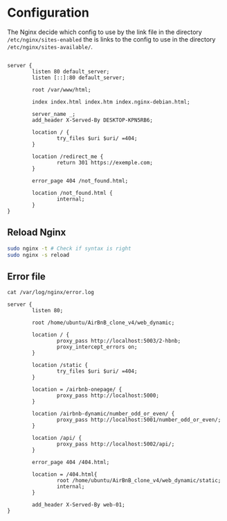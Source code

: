 # Configuration

The Nginx decide which config to use by the link file in the directory `/etc/nginx/sites-enabled`
the is links to the config to use in the directory `/etc/nginx/sites-available/`.

```nginx

server {
        listen 80 default_server;
        listen [::]:80 default_server;

        root /var/www/html;

        index index.html index.htm index.nginx-debian.html;

        server_name _;
		add_header X-Served-By DESKTOP-KPN5RB6;

        location / {
                try_files $uri $uri/ =404;
        }

        location /redirect_me {
                return 301 https://exemple.com;
        }

        error_page 404 /not_found.html;

        location /not_found.html {
                internal;
        }
}
```

## Reload Nginx

```bash
sudo nginx -t # Check if syntax is right
sudo nginx -s reload
```

## Error file

```
cat /var/log/nginx/error.log
```


```nginx
server {
        listen 80;

        root /home/ubuntu/AirBnB_clone_v4/web_dynamic;

        location / {
                proxy_pass http://localhost:5003/2-hbnb;
                proxy_intercept_errors on;
        }

        location /static {
                try_files $uri $uri/ =404;
        }

        location = /airbnb-onepage/ {
                proxy_pass http://localhost:5000;
        }

        location /airbnb-dynamic/number_odd_or_even/ {
                proxy_pass http://localhost:5001/number_odd_or_even/;
        }

        location /api/ {
                proxy_pass http://localhost:5002/api/;
        }

        error_page 404 /404.html;

        location = /404.html{
                root /home/ubuntu/AirBnB_clone_v4/web_dynamic/static;
                internal;
        }

        add_header X-Served-By web-01;
}
```